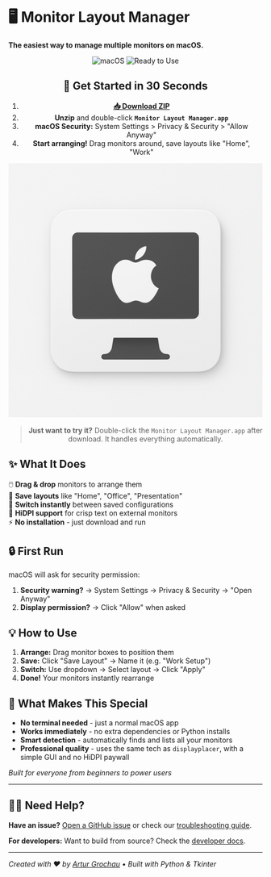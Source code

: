 # 🖥️ Monitor Layout Manager

**The easiest way to manage multiple monitors on macOS.**

<div align="center">

![macOS](https://img.shields.io/badge/macOS-Only-blue?style=for-the-badge)
![Ready to Use](https://img.shields.io/badge/Ready-to%20Use-green?style=for-the-badge)

## 🚀 Get Started in 30 Seconds

1. **[📥 Download ZIP](https://github.com/arturgrochau/macos-monitor-HiDPI-setup-tool/releases/download/v1.4.0/Monitor_Layout_Manager.zip)**
2. **Unzip** and double-click **`Monitor Layout Manager.app`**
3. **macOS Security:** System Settings > Privacy & Security > "Allow Anyway"
4. **Start arranging!** Drag monitors around, save layouts like "Home", "Work"

![Monitor Layout Manager Icon](app_icon.png)

> **Just want to try it?** Double-click the `Monitor Layout Manager.app` after download. It handles everything automatically.

</div>

## ✨ What It Does

🖱️ **Drag & drop** monitors to arrange them  
💾 **Save layouts** like "Home", "Office", "Presentation"  
🔄 **Switch instantly** between saved configurations  
🎯 **HiDPI support** for crisp text on external monitors  
⚡ **No installation** - just download and run  

## 🔒 First Run

macOS will ask for security permission:
1. **Security warning?** → System Settings → Privacy & Security → "Open Anyway" 
2. **Display permission?** → Click "Allow" when asked

## 💡 How to Use

1. **Arrange:** Drag monitor boxes to position them
2. **Save:** Click "Save Layout" → Name it (e.g. "Work Setup")  
3. **Switch:** Use dropdown → Select layout → Click "Apply"
4. **Done!** Your monitors instantly rearrange

## 🎯 What Makes This Special

- **No terminal needed** - just a normal macOS app
- **Works immediately** - no extra dependencies or Python installs
- **Smart detection** - automatically finds and lists all your monitors
- **Professional quality** - uses the same tech as `displayplacer`, with a simple GUI and no HiDPI paywall

*Built for everyone from beginners to power users*

---

## 🙋‍♀️ Need Help?

**Have an issue?** [Open a GitHub issue](https://github.com/arturgrochau/monitor-setup-tool/issues) or check our [troubleshooting guide](https://github.com/arturgrochau/monitor-setup-tool/wiki).

**For developers:** Want to build from source? Check the [developer docs](https://github.com/arturgrochau/monitor-setup-tool/blob/main/DEVELOPMENT.md).

---

*Created with ❤️ by [Artur Grochau](https://github.com/arturgrochau) • Built with Python & Tkinter*
